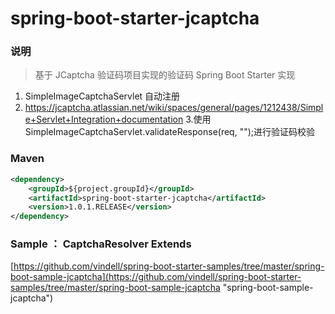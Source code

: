 # spring-boot-starter-jcaptcha


### 说明

 > 基于 JCaptcha 验证码项目实现的验证码 Spring Boot Starter 实现

1. SimpleImageCaptchaServlet 自动注册
2. https://jcaptcha.atlassian.net/wiki/spaces/general/pages/1212438/Simple+Servlet+Integration+documentation
3.使用 SimpleImageCaptchaServlet.validateResponse(req, "");进行验证码校验

### Maven

``` xml
<dependency>
	<groupId>${project.groupId}</groupId>
	<artifactId>spring-boot-starter-jcaptcha</artifactId>
	<version>1.0.1.RELEASE</version>
</dependency>
```

### Sample ：  CaptchaResolver Extends

[https://github.com/vindell/spring-boot-starter-samples/tree/master/spring-boot-sample-jcaptcha](https://github.com/vindell/spring-boot-starter-samples/tree/master/spring-boot-sample-jcaptcha "spring-boot-sample-jcaptcha")
